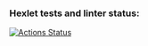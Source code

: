 ### Hexlet tests and linter status:
[![Actions Status](https://github.com/opifexM/fullstack-javascript-project-46/workflows/hexlet-check/badge.svg)](https://github.com/opifexM/fullstack-javascript-project-46/actions)